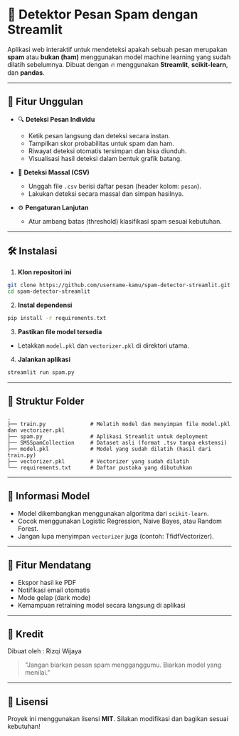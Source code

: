 # 📨 Detektor Pesan Spam dengan Streamlit

Aplikasi web interaktif untuk mendeteksi apakah sebuah pesan merupakan **spam** atau **bukan (ham)** menggunakan model machine learning yang sudah dilatih sebelumnya. Dibuat dengan 🔥 menggunakan **Streamlit**, **scikit-learn**, dan **pandas**.

---

## 🚀 Fitur Unggulan

* 🔍 **Deteksi Pesan Individu**

  * Ketik pesan langsung dan deteksi secara instan.
  * Tampilkan skor probabilitas untuk spam dan ham.
  * Riwayat deteksi otomatis tersimpan dan bisa diunduh.
  * Visualisasi hasil deteksi dalam bentuk grafik batang.

* 📂 **Deteksi Massal (CSV)**

  * Unggah file `.csv` berisi daftar pesan (header kolom: `pesan`).
  * Lakukan deteksi secara massal dan simpan hasilnya.

* ⚙️ **Pengaturan Lanjutan**

  * Atur ambang batas (threshold) klasifikasi spam sesuai kebutuhan.

---

## 🛠️ Instalasi

1. **Klon repositori ini**

```bash
git clone https://github.com/username-kamu/spam-detector-streamlit.git
cd spam-detector-streamlit
```

2. **Instal dependensi**

```bash
pip install -r requirements.txt
```

3. **Pastikan file model tersedia**

* Letakkan `model.pkl` dan `vectorizer.pkl` di direktori utama.

4. **Jalankan aplikasi**

```bash
streamlit run spam.py
```

---

## 📁 Struktur Folder

```
.
├── train.py              # Melatih model dan menyimpan file model.pkl dan vectorizer.pkl
├── spam.py               # Aplikasi Streamlit untuk deployment
├── SMSSpamCollection     # Dataset asli (format .tsv tanpa ekstensi)
├── model.pkl             # Model yang sudah dilatih (hasil dari train.py)
├── vectorizer.pkl        # Vectorizer yang sudah dilatih
└── requirements.txt      # Daftar pustaka yang dibutuhkan
```

---

## 🤖 Informasi Model

* Model dikembangkan menggunakan algoritma dari `scikit-learn`.
* Cocok menggunakan Logistic Regression, Naive Bayes, atau Random Forest.
* Jangan lupa menyimpan `vectorizer` juga (contoh: TfidfVectorizer).

---

## 🌟 Fitur Mendatang

* Ekspor hasil ke PDF
* Notifikasi email otomatis
* Mode gelap (dark mode)
* Kemampuan retraining model secara langsung di aplikasi

---

## 🙌 Kredit

Dibuat oleh : Rizqi Wijaya

> "Jangan biarkan pesan spam mengganggumu. Biarkan model yang menilai."

---

## 📄 Lisensi

Proyek ini menggunakan lisensi **MIT**. Silakan modifikasi dan bagikan sesuai kebutuhan!
